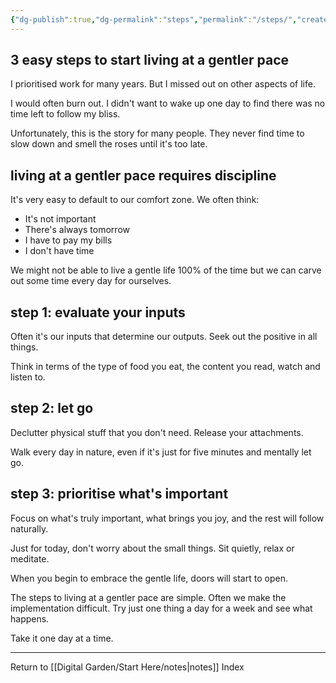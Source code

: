 ```yaml
---
{"dg-publish":true,"dg-permalink":"steps","permalink":"/steps/","created":"","updated":""}
---
```



## 3 easy steps to start living at a gentler pace

I prioritised work for many years. But I missed out on other aspects of life. 

I would often burn out. I didn't want to wake up one day to find there was no time left to follow my bliss.

Unfortunately, this is the story for many people. They never find time to slow down and smell the roses until it's too late.

## living at a gentler pace requires discipline

It's very easy to default to our comfort zone. We often think:

-   It's not important
-   There's always tomorrow
-   I have to pay my bills
-   I don't have time

We might not be able to live a gentle life 100% of the time but we can carve out some time every day for ourselves.

## step 1: evaluate your inputs

Often it's our inputs that determine our outputs. Seek out the positive in all things.

Think in terms of the type of food you eat, the content you read, watch and listen to.

## step 2: let go

Declutter physical stuff that you don't need. Release your attachments.

Walk every day in nature, even if it's just for five minutes and mentally let go.

## step 3: prioritise what's important

Focus on what's truly important, what brings you joy, and the rest will follow naturally.

Just for today, don't worry about the small things. Sit quietly, relax or meditate.

When you begin to embrace the gentle life, doors will start to open.

The steps to living at a gentler pace are simple. Often we make the implementation difficult. Try just one thing a day for a week and see what happens.

Take it one day at a time.

---

Return to [[Digital Garden/Start Here/notes\|notes]] Index